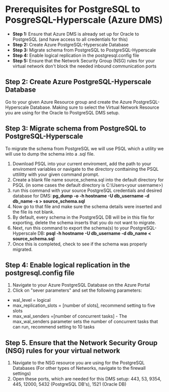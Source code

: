 # Prerequisites for PostgreSQL to PosgreSQL-Hyperscale (Azure DMS)

* **Step 1:** Ensure that Azure DMS is already set up for Oracle to PostgreSQL (and have access to all credentials for this)
* **Step 2:** Create Azure PostgreSQL-Hyperscale Database
* **Step 3:** Migrate schema from PostgreSQL to PostgreSQL-Hyperscale
* **Step 4:** Enable logical replication in the postgresql.config file
* **Step 5:** Ensure that the Network Security Group (NSG) rules for your virtual network
   don't block the needed inbound communication ports

## Step 2: Create Azure PostgreSQL-Hyperscale Database

Go to your given Azure Resource group and create the Azure PostgreSQL-Hyperscale Database. Making sure to select the Virtual Network Resource you are using for the Oracle to PostgreSQL DMS setup.

## Step 3: Migrate schema from PostgreSQL to PostgreSQL-Hyperscale

To migrate the schema from PostgreSQL we will use PSQL which a utility we will use to dump the schema into a .sql file.
1. Download PSQL into your current enviroment, add the path to your enviroment variables or navigate to the directory conttaining the PSQL uttilitty with your given command prompt.
2. Create a blank file name source_schema.sql into the default directory for PSQL (in some cases the default directory is C:\Users\<your username>)
3. run this command with your source PostgreSQL credentials and desired database for DMS:
**pg_dump -o -h hostname -U db_username -d db_name -s > source_schema.sql**
4. Now go to that file and make sure the schema details were inserted and the file iis not blank.
5. By default, every schema in the PostgreSQL DB will be in this file for exporting, delete the schema inserts that you do not want to migrate.
5. Next, run this command to export the schema(s) to your PostgreSQL-Hyperscale DB: 
**psql -h hostname -U db_username -d db_name < source_schema.sql** 
6. Once this is completed, check to see if the schema was properly migrated.

## Step 4: Enable logical replication in the postgresql.config file
1. Navigate to your Azure PostgreSQL Database on tthe Azure Portal
2. Click on "sever parameters" and set the following parameters:
* wal_level = logical
* max_replication_slots = [number of slots], recommend setting to five slots
* max_wal_senders =[number of concurrent tasks] - The max_wal_senders parameter sets the number of concurrent tasks that can run, recommend setting to 10 tasks

## Step 5. Ensure that the Network Security Group (NSG) rules for your virtual network 
1. Navigate to the NSG resource you are using for the PostgreSQL Databases (For other types of Networks, navigate to the firewall settings)
2. Open these ports, which are needed for this DMS setup: 443, 53, 9354, 445, 12000, 5432 (PostgreSQL DB's), 1521 (Oracle DB)
   
   
   
   
   
